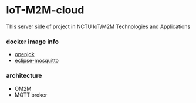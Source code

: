 # IoT-M2M-cloud
This server side of project in NCTU IoT/M2M Technologies and Applications

### docker image info

- [openjdk](https://hub.docker.com/_/openjdk/)
- [eclipse-mosquitto](https://hub.docker.com/_/eclipse-mosquitto/)

### architecture

- OM2M
- MQTT broker